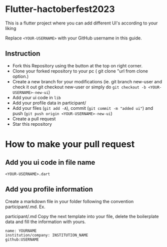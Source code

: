 # Flutter-hactoberfest2023

This is a flutter project where you can add different UI's
according to your liking

Replace `<YOUR-USERNAME>` with your GitHub username in this guide.

## Instruction

- Fork this Repository using the button at the top on right corner.
- Clone your forked repository to your pc ( git clone "url from clone option.)
- Create a new branch for your modifications (ie. git branch new-user and check it out git checkout new-user or simply do `git checkout -b <YOUR-USERNAME>-new-ui`)
- Add your ui code in `lib`
- Add your profile data in participant/
- Add your files (`git add -A`), commit (`git commit -m "added ui"`) and push (`git push origin <YOUR-USERNAME>-new-ui`)
- Create a pull request
- Star this repository


# How to make your pull request

## Add you ui code in file name 
```
<YOUR-USERNAME>.dart
```

## Add you profile information

Create a markdown file in your folder following the convention participant/<YOUR-USERNAME>.md. Ex.

participant/<YOUR-USERNAME>.md
Copy the next template into your file, delete the boilerplate data and fill the information with yours.


```
name: YOURNAME
institution/company: INSTITUTION_NAME
github:USERNAME
```

